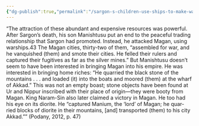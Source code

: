 ```yaml
---
{"dg-publish":true,"permalink":"/sargon-s-children-use-ships-to-make-war-on-the-resource-centers-to-the-east/"}
---
```



“The attraction of these abundant and expensive resources was powerful. After Sargon’s death, his son Manishtusu put an end to the peaceful trading relationship that Sargon had promoted. Instead, he attacked Magan, using warships.43 The Magan cities, thirty-two of them, “assembled for war, and he vanquished (them) and smote their cities. He felled their rulers and captured their fugitives as far as the silver mines.” But Manishtusu doesn’t seem to have been interested in bringing Magan into his empire. He was interested in bringing home riches: “He quarried the black stone of the mountains . . . and loaded (it) into the boats and moored (them) at the wharf of Akkad.” This was not an empty boast; stone objects have been found at Ur and Nippur inscribed with their place of origin—they were booty from Magan. King Naram-Sin also later claimed a victory in Magan. He too had his eye on its diorite. He “captured Manium, the ‘lord’ of Magan; he quar- ried blocks of diorite in their mountains, [and] transported (them) to his city Akkad.”” (Podany, 2012, p. 47)